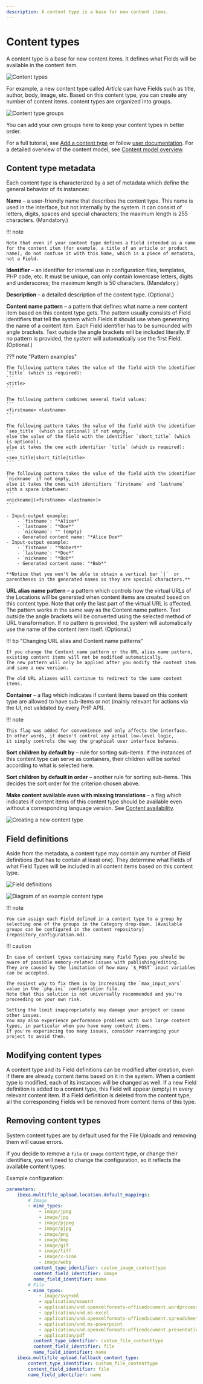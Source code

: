 ```yaml
---
description: A content type is a base for new content items.
---
```


# Content types

A content type is a base for new content items.
It defines what Fields will be available in the content item.

![Content types](admin_panel_content_types.png "Content types")

For example, a new content type called *Article* can have Fields such as title, author, body, image, etc.
Based on this content type, you can create any number of content items.
content types are organized into groups.

![Content type groups](admin_panel_content_type_groups.png "Content type groups")

You can add your own groups here to keep your content types in better order.

For a full tutorial, see [Add a content type](first_steps.md#add-a-content-type) or follow [user documentation](https://doc.ibexa.co/projects/userguide/en/latest/content_management/create_edit_content_types/).
For a detailed overview of the content model, see [Content model overview](content_model.md).

## Content type metadata

Each content type is characterized by a set of metadata which define the general behavior of its instances:

**Name** – a user-friendly name that describes the content type. This name is used in the interface, but not internally by the system. It can consist of letters, digits, spaces and special characters; the maximum length is 255 characters. (Mandatory.)

!!! note

    Note that even if your content type defines a Field intended as a name for the content item (for example, a title of an article or product name), do not confuse it with this Name, which is a piece of metadata, not a Field.

**Identifier** –
an identifier for internal use in configuration files, templates, PHP code, etc.
It must be unique, can only contain lowercase letters, digits and underscores;
the maximum length is 50 characters. (Mandatory.)

**Description** –
a detailed description of the content type. (Optional.)

<a id="content-name-pattern"></a>
**Content name pattern** –
a pattern that defines what name a new content item based on this content type gets.
The pattern usually consists of Field identifiers that tell the system which Fields it should use when generating the name of a content item.
Each Field identifier has to be surrounded with angle brackets.
Text outside the angle brackets will be included literally.
If no pattern is provided, the system will automatically use the first Field. (Optional.)

??? note "Pattern examples"

    The following pattern takes the value of the field with the identifier `title` (which is required):
    ```
    <title>
    ```

    The following pattern combines several field values:
    ```
    <firstname> <lastname>
    ```

    The following pattern takes the value of the field with the identifier `seo_title` (which is optional) if not empty,
    else the value of the field with the identifier `short_title` (which is optional),
    else it takes the one with identifier `title` (which is required):
    ```
    <seo_title|short_title|title>
    ```

    The following pattern takes the value of the field with the identifier `nickname` if not empty,
    else it takes the ones with identifiers `firstname` and `lastname` with a space inbetween:
    ```
    <nickname|(<firstname> <lastname>)>
    ```

    - Input-output example:
        - `fistname`: "*Alice*"
        - `lastname`: "*Doe*"
        - `nickname`: "" (empty)
        - Generated content name: "*Alice Doe*"
    - Input-output example:
        - `fistname`: "*Robert*"
        - `lastname`: "*Doe*"
        - `nickname`: "*Bob*"
        - Generated content name: "*Bob*"

    **Notice that you won't be able to obtain a vertical bar `|`  or parentheses in the generated names as they are special characters.**


**URL alias name pattern** –
a pattern which controls how the virtual URLs of the Locations will be generated when content items are created based on this content type.
Note that only the last part of the virtual URL is affected. The pattern works in the same way as the Content name pattern.
Text outside the angle brackets will be converted using the selected method of URL transformation.
If no pattern is provided, the system will automatically use the name of the content item itself. (Optional.)

!!! tip "Changing URL alias and Content name patterns"

    If you change the Content name pattern or the URL alias name pattern,
    existing content items will not be modified automatically.
    The new pattern will only be applied after you modify the content item and save a new version.

    The old URL aliases will continue to redirect to the same content items.

**Container** –
a flag which indicates if content items based on this content type are allowed to have sub-items or not
(mainly relevant for actions via the UI, not validated by every PHP API).

!!! note

    This flag was added for convenience and only affects the interface.
    In other words, it doesn't control any actual low-level logic,
    it simply controls the way the graphical user interface behaves.

**Sort children by default by** –
rule for sorting sub-items.
If the instances of this content type can serve as containers,
their children will be sorted according to what is selected here.

**Sort children by default in order** –
another rule for sorting sub-items.
This decides the sort order for the criterion chosen above.

<a id="default-content-availability"></a>
**Make content available even with missing translations** –
a flag which indicates if content items of this content type should be available even without a corresponding language version.
See [Content availability](content_availability.md).

![Creating a new content type](admin_panel_new_content_type.png)

## Field definitions

Aside from the metadata, a content type may contain any number of Field definitions (but has to contain at least one).
They determine what Fields of what Field Types will be included in all content items based on this content type.

![Field definitions](admin_panel_field_definitions.png)

![Diagram of an example content type](content_model_type_diagram.png)

!!! note

    You can assign each Field defined in a content type to a group by selecting one of the groups in the Category drop-down. [Available groups can be configured in the content repository](repository_configuration.md).

!!! caution

    In case of content types containing many Field Types you should be aware of possible memory-related issues with publishing/editing.
    They are caused by the limitation of how many `$_POST` input variables can be accepted.

    The easiest way to fix them is by increasing the `max_input_vars` value in the `php.ini` configuration file.
    Note that this solution is not universally recommended and you're proceeding on your own risk.

    Setting the limit inappropriately may damage your project or cause other issues.
    You may also experience performance problems with such large content types, in particular when you have many content items.
    If you're experincing too many issues, consider rearranging your project to avoid them.

## Modifying content types

A content type and its Field definitions can be modified after creation,
even if there are already content items based on it in the system.
When a content type is modified, each of its instances will be changed as well.
If a new Field definition is added to a content type, this Field will appear (empty) in every relevant content item.
If a Field definition is deleted from the content type, all the corresponding Fields will be removed from content items of this type.

## Removing content types

System content types are by default used for the File Uploads and removing them will cause errors.

If you decide to remove a `file` or `image` content type, or change their identifiers,
you will need to change the configuration, so it reflects the available content types.

Example configuration:

```yaml
parameters:
    ibexa.multifile_upload.location.default_mappings:
        # Image
        - mime_types:
            - image/jpeg
            - image/jpg
            - image/pjpeg
            - image/pjpg
            - image/png
            - image/bmp
            - image/gif
            - image/tiff
            - image/x-icon
            - image/webp
          content_type_identifier: custom_image_contenttype
          content_field_identifier: image
          name_field_identifier: name
        # File
        - mime_types:
            - image/svg+xml
            - application/msword
            - application/vnd.openxmlformats-officedocument.wordprocessingml.document
            - application/vnd.ms-excel
            - application/vnd.openxmlformats-officedocument.spreadsheetml.sheet
            - application/vnd.ms-powerpoint
            - application/vnd.openxmlformats-officedocument.presentationml.presentation
            - application/pdf
          content_type_identifier: custom_file_contenttype
          content_field_identifier: file
          name_field_identifier: name
    ibexa.multifile_upload.fallback_content_type:
        content_type_identifier: custom_file_contenttype
        content_field_identifier: file
        name_field_identifier: name
```
